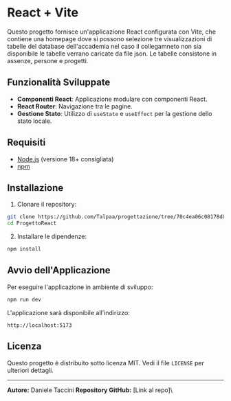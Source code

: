 # React + Vite

Questo progetto fornisce un'applicazione React configurata con Vite, che contiene una homepage dove si possono selezione tre visualizzazioni di tabelle del database dell'accademia nel caso il collegamneto non sia disponibile le tabelle verrano caricate da file json.
Le tabelle consistone in assenze, persone e progetti.

## Funzionalità Sviluppate

- **Componenti React**: Applicazione modulare con componenti React.
- **React Router**: Navigazione tra le pagine.
- **Gestione Stato**: Utilizzo di `useState` e `useEffect` per la gestione dello stato locale.

## Requisiti

- [Node.js](https://nodejs.org/) (versione 18+ consigliata)
- [npm](https://www.npmjs.com/)

## Installazione

1. Clonare il repository:

```bash
git clone https://github.com/Talpaa/progettazione/tree/70c4ea06c08178d8015cd129b93cdbdfaa081f8f/Progettazione2/ProgettoReact
cd ProgettoReact
```

2. Installare le dipendenze:

```bash
npm install
```

## Avvio dell'Applicazione

Per eseguire l'applicazione in ambiente di sviluppo:

```bash
npm run dev
```

L'applicazione sarà disponibile all'indirizzo:

```
http://localhost:5173
```

## Licenza

Questo progetto è distribuito sotto licenza MIT. Vedi il file `LICENSE` per ulteriori dettagli.

---

**Autore:** Daniele Taccini
**Repository GitHub:** [Link al repo]\

